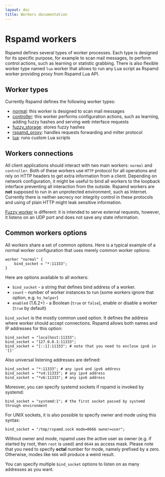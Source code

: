```yaml
---
layout: doc
title: Workers documentation
---
```

# Rspamd workers

Rspamd defines several types of worker processes. Each type is designed for its specific
purpose, for example to scan mail messages, to perform control actions, such as learning or
statistic grabbing. There is also flexible worker type named `lua` worker that allows
to run any Lua script as Rspamd worker providing proxy from Rspamd Lua API.

## Worker types

Currently Rspamd defines the following worker types:

- [normal](normal.html): this worker is designed to scan mail messages
- [controller](controller.html): this worker performs configuration actions, such as
learning, adding fuzzy hashes and serving web interface requests
- [fuzzy_storage](fuzzy_storage.html): stores fuzzy hashes
- [rspamd_proxy](rspamd_proxy.html): handles requests forwarding and milter protocol
- [lua](lua_worker.html): runs custom Lua scripts

## Workers connections

All client applications should interact with two main workers: `normal` and `controller`.
Both of these workers use `HTTP` protocol for all operations and rely on HTTP headers
to get extra information from a client. Depending on network configuration, it might be
useful to bind all workers to the loopback interface preventing all interaction from the
outside. Rspamd workers are **not** supposed to run in an unprotected environment, such as
Internet. Currently there is neither secrecy nor integrity control in these protocols and
using of plain HTTP might leak sensitive information.

[Fuzzy worker](fuzzy_storage.html) is different: it is intended to serve external requests, however, it
listens on an UDP port and does not save any state information.

## Common workers options

All workers share a set of common options. Here is a typical example of a normal
worker configuration that uses merely common worker options:

~~~ucl
worker "normal" {
    bind_socket = "*:11333";
}
~~~

Here are options available to all workers:

- `bind_socket` - a string that defines bind address of a worker.
- `count` - number of worker instances to run (some workers ignore that option, e.g. `hs_helper`)
- `enabled` (1.6.2+) - a Boolean (`true` or `false`), enable or disable a worker (`true` by default)

`bind_socket` is the mostly common used option. It defines the address where worker should accept
connections. Rspamd allows both names and IP addresses for this option:

~~~ucl
bind_socket = "localhost:11333";
bind_socket = "127.0.0.1:11333";
bind_socket = "[::1]:11333"; # note that you need to enclose ipv6 in '[]'
~~~

Also universal listening addresses are defined:

~~~ucl
bind_socket = "*:11333"; # any ipv4 and ipv6 address
bind_socket = "*v4:11333"; # any ipv4 address
bind_socket = "*v6:11333"; # any ipv6 address
~~~

Moreover, you can specify systemd sockets if rspamd is invoked by systemd:

~~~ucl
bind_socket = "systemd:1"; # the first socket passed by systemd through environment
~~~

For UNIX sockets, it is also possible to specify owner and mode using this syntax:

~~~ucl
bind_socket = "/tmp/rspamd.sock mode=0666 owner=user";
~~~

Without owner and mode, rspamd uses the active user as owner (e.g. if started by root,
then `root` is used) and `0644` as access mask. Please note that you need to specify
**octal** number for mode, namely prefixed by a zero. Otherwise, modes like `666` will produce
a weird result.

You can specify multiple `bind_socket` options to listen on as many addresses as
you want.
